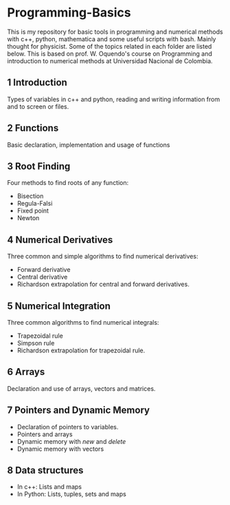 # Programming-Basics

This is my repository for basic tools in programming and numerical methods with c++, python, mathematica and some useful scripts with bash. Mainly thought for physicist.
Some of the topics related in each folder are listed below.
This is based on prof. W. Oquendo's course on Programming and introduction to numerical methods at Universidad Nacional de Colombia.

## 1 Introduction
Types of variables in c++ and python, reading and writing information from and to screen or files.
## 2 Functions
Basic declaration, implementation and usage of functions
## 3 Root Finding
Four methods to find roots of any function:
* Bisection
* Regula-Falsi
* Fixed point
* Newton

## 4 Numerical Derivatives
Three common and simple algorithms to find numerical derivatives:
* Forward derivative
* Central derivative
* Richardson extrapolation for central and forward derivatives.

## 5 Numerical Integration
Three common algorithms to find numerical integrals:
* Trapezoidal rule
* Simpson rule
* Richardson extrapolation for trapezoidal rule.

## 6 Arrays 
Declaration and use of arrays, vectors and matrices.

## 7 Pointers and Dynamic Memory

* Declaration of pointers to variables.
* Pointers and arrays
* Dynamic memory with _new_ and _delete_
* Dynamic memory with vectors 

## 8 Data structures 

* In c++: Lists and maps
* In Python: Lists, tuples, sets and maps
